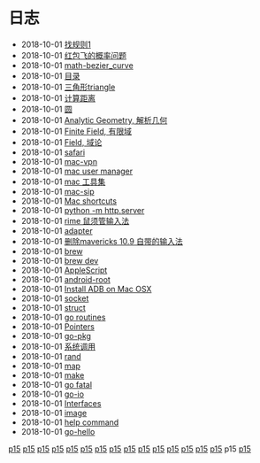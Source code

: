 # 日志
- 2018-10-01 [找规则1](/b/math/math-find) 
- 2018-10-01 [红包飞的概率问题](/b/math/math-envelope) 
- 2018-10-01 [math-bezier_curve](/b/math/math-bezier_curve) 
- 2018-10-01 [目录](/b/math/geo) 
- 2018-10-01 [三角形triangle](/b/math/geo-triangle) 
- 2018-10-01 [计算距离](/b/math/geo-distance) 
- 2018-10-01 [圆](/b/math/geo-circle) 
- 2018-10-01 [Analytic Geometry, 解析几何](/b/math/geo-analytic) 
- 2018-10-01 [Finite Field, 有限域](/b/math/finite-field) 
- 2018-10-01 [Field, 域论](/b/math/field) 
- 2018-10-01 [safari](/b/mac/safari) 
- 2018-10-01 [mac-vpn](/b/mac/mac-vpn) 
- 2018-10-01 [mac user manager](/b/mac/mac-user) 
- 2018-10-01 [mac 工具集](/b/mac/mac-tool) 
- 2018-10-01 [mac-sip](/b/mac/mac-sip) 
- 2018-10-01 [Mac shortcuts](/b/mac/mac-shortcuts) 
- 2018-10-01 [python -m http.server](/b/mac/mac-sendfile) 
- 2018-10-01 [rime 鼠须管输入法](/b/mac/mac-rime) 
- 2018-10-01 [adapter](/b/mac/mac-power) 
- 2018-10-01 [删除mavericks 10.9 自带的输入法](/b/mac/mac-inputmethod) 
- 2018-10-01 [brew](/b/mac/mac-brew) 
- 2018-10-01 [brew dev](/b/mac/mac-brew-dev) 
- 2018-10-01 [AppleScript](/b/mac/mac-applescript) 
- 2018-10-01 [android-root](/b/mac/android-root) 
- 2018-10-01 [Install ADB on Mac OSX](/b/mac/android-adb) 
- 2018-10-01 [socket](/b/go/go-socket) 
- 2018-10-01 [struct](/b/go/go-slice) 
- 2018-10-01 [go routines](/b/go/go-routines) 
- 2018-10-01 [Pointers](/b/go/go-pointer) 
- 2018-10-01 [go-pkg](/b/go/go-pkg) 
- 2018-10-01 [系统调用](/b/go/go-os) 
- 2018-10-01 [rand](/b/go/go-num) 
- 2018-10-01 [map](/b/go/go-map) 
- 2018-10-01 [make](/b/go/go-make) 
- 2018-10-01 [go fatal](/b/go/go-log) 
- 2018-10-01 [go-io](/b/go/go-io) 
- 2018-10-01 [Interfaces](/b/go/go-interface) 
- 2018-10-01 [image](/b/go/go-image) 
- 2018-10-01 [help command](/b/go/go-help) 
- 2018-10-01 [go-hello](/b/go/go-hello) 

 [p15](/b/index) [p15](/b/p/p1) [p15](/b/p/p2) [p15](/b/p/p3) [p15](/b/p/p4) [p15](/b/p/p5) [p15](/b/p/p6) [p15](/b/p/p7) [p15](/b/p/p8) [p15](/b/p/p9) [p15](/b/p/p10) [p15](/b/p/p11) [p15](/b/p/p12) [p15](/b/p/p13) [p15](/b/p/p14) p15 [p15](/b/p/p16)